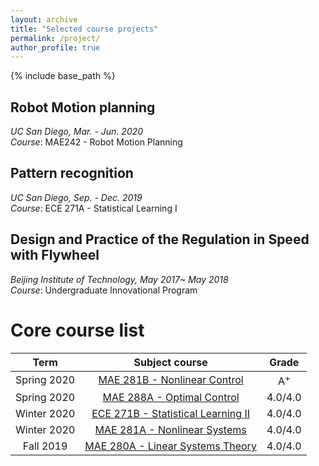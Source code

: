 ```yaml
---
layout: archive
title: "Selected course projects"
permalink: /project/
author_profile: true
---
```


{% include base_path %}

## Robot Motion planning

*UC San Diego, Mar. - Jun. 2020*  
*Course*: MAE242 - Robot Motion Planning



## Pattern recognition

*UC San Diego, Sep. - Dec. 2019*  
*Course*: ECE 271A - Statistical Learning I


## Design and Practice of the Regulation in Speed with Flywheel 

*Beijing Institute of Technology, May 2017~ May 2018*  
*Course*: Undergraduate Innovational Program

Core course list
======


| Term | Subject course |  Grade |
| :----: | :----: | :----: |
| Spring 2020 | [MAE 281B - Nonlinear Control](#) | A<sup>+ |
| Spring 2020 |[MAE 288A - Optimal Control](#) | 4.0/4.0 |
| Winter 2020 | [ECE 271B - Statistical Learning II](#) | 4.0/4.0 |
| Winter 2020 | [MAE 281A - Nonlinear Systems](#) | 4.0/4.0 |
| Fall 2019 | [MAE 280A - Linear Systems Theory](#) | 4.0/4.0 |






